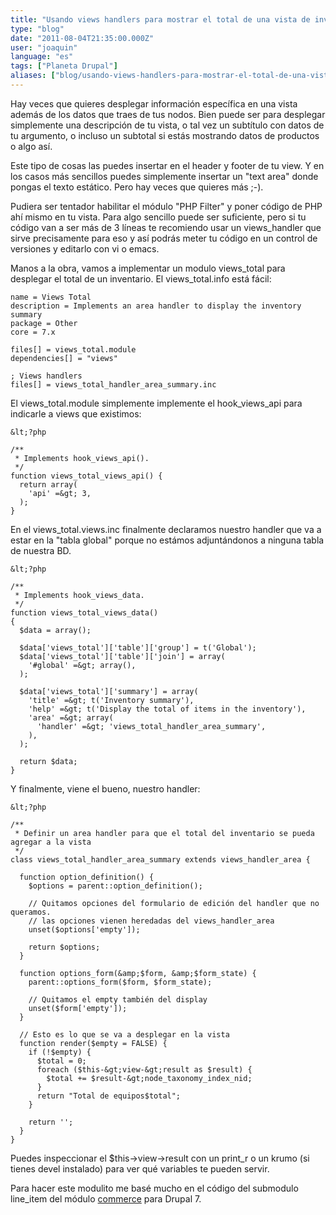 ```yaml
---
title: "Usando views handlers para mostrar el total de una vista de inventario"
type: "blog"
date: "2011-08-04T21:35:00.000Z"
user: "joaquin"
language: "es"
tags: ["Planeta Drupal"]
aliases: ["blog/usando-views-handlers-para-mostrar-el-total-de-una-vista-de-inventario"]
---
```


Hay veces que quieres desplegar información específica en una vista además de los datos que traes de tus nodos. Bien puede ser para desplegar simplemente una descripción de tu vista, o tal vez un subtítulo con datos de tu argumento, o incluso un subtotal si estás mostrando datos de productos o algo así.

Este tipo de cosas las puedes insertar en el header y footer de tu view. Y en los casos más sencillos puedes simplemente insertar un "text area" donde pongas el texto estático. Pero hay veces que quieres más ;-).

Pudiera ser tentador habilitar el módulo "PHP Filter" y poner código de PHP ahí mismo en tu vista. Para algo sencillo puede ser suficiente, pero si tu código van a ser más de 3 líneas te recomiendo usar un views\_handler que sirve precisamente para eso y así podrás meter tu código en un control de versiones y editarlo con vi o emacs.

Manos a la obra, vamos a implementar un modulo views\_total para desplegar el total de un inventario. El views\_total.info está fácil:

    name = Views Total
    description = Implements an area handler to display the inventory summary
    package = Other
    core = 7.x
    
    files[] = views_total.module
    dependencies[] = "views"
    
    ; Views handlers
    files[] = views_total_handler_area_summary.inc
    

El views\_total.module simplemente implemente el hook\_views\_api para indicarle a views que existimos:

    &lt;?php
    
    /**
     * Implements hook_views_api().
     */
    function views_total_views_api() {
      return array(
        'api' =&gt; 3,
      );
    }
    

En el views\_total.views.inc finalmente declaramos nuestro handler que va a estar en la "tabla global" porque no estámos adjuntándonos a ninguna tabla de nuestra BD.

    &lt;?php
    
    /**
     * Implements hook_views_data.
     */
    function views_total_views_data()
    {
      $data = array();
    
      $data['views_total']['table']['group'] = t('Global');
      $data['views_total']['table']['join'] = array(
        '#global' =&gt; array(),
      );
    
      $data['views_total']['summary'] = array(
        'title' =&gt; t('Inventory summary'),
        'help' =&gt; t('Display the total of items in the inventory'),
        'area' =&gt; array(
          'handler' =&gt; 'views_total_handler_area_summary',
        ),
      );
    
      return $data;
    }
    

Y finalmente, viene el bueno, nuestro handler:

    &lt;?php
    
    /**
     * Definir un area handler para que el total del inventario se pueda agregar a la vista
     */
    class views_total_handler_area_summary extends views_handler_area {
    
      function option_definition() {
        $options = parent::option_definition();
    
        // Quitamos opciones del formulario de edición del handler que no queramos.
        // las opciones vienen heredadas del views_handler_area
        unset($options['empty']);
    
        return $options;
      }
    
      function options_form(&amp;$form, &amp;$form_state) {
        parent::options_form($form, $form_state);
    
        // Quitamos el empty también del display
        unset($form['empty']);
      }
    
      // Esto es lo que se va a desplegar en la vista
      function render($empty = FALSE) {
        if (!$empty) {
          $total = 0;
          foreach ($this-&gt;view-&gt;result as $result) {
            $total += $result-&gt;node_taxonomy_index_nid;
          }
          return "Total de equipos$total";
        }
    
        return '';
      }
    }
    

Puedes inspeccionar el $this->view->result con un print\_r o un krumo (si tienes devel instalado) para ver qué variables te pueden servir.

Para hacer este modulito me basé mucho en el código del submodulo line\_item del módulo [commerce](http://drupal.org/project/commerce) para Drupal 7.